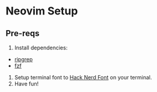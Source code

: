 # Neovim Setup 

## Pre-reqs
1. Install dependencies:
  - [ripgrep](https://github.com/BurntSushi/ripgrep)
  - [fzf](https://github.com/junegunn/fzf)
1. Setup terminal font to [Hack Nerd Font](https://www.nerdfonts.com/) on your terminal.
1. Have fun!

